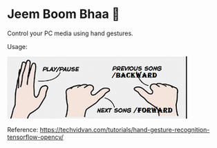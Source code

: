 # Jeem Boom Bhaa 🖖
 Control your PC media using hand gestures.

Usage:
<!-- add the usage.png -->
![Usage](usage.png)

Reference:
https://techvidvan.com/tutorials/hand-gesture-recognition-tensorflow-opencv/